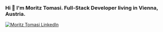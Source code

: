 ### Hi 👋 I'm Moritz Tomasi. Full-Stack Developer living in Vienna, Austria.

[![Moritz Tomasi LinkedIn](https://img.shields.io/badge/-moritztomasi-blue?style=flat-square&logo=Linkedin&logoColor=white&link=https://www.linkedin.com/in/moritz-tomasi-990398163/)](https://www.linkedin.com/in/moritz-tomasi-990398163/)
